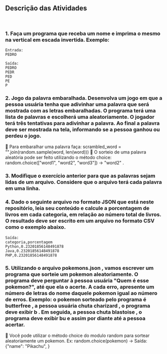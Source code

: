 ## Descrição das Atividades
<br>

### 1. Faça um programa que receba um nome e imprima o mesmo na vertical em escada invertida. Exemplo:
~~~
Entrada:
PEDRO

Saída:
PEDRO
PEDR
PED
PE
P
~~~

### 2. Jogo da palavra embaralhada. Desenvolva um jogo em que a pessoa usuária tenha que adivinhar uma palavra que será mostrada com as letras embaralhadas. O programa terá uma lista de palavras e escolherá uma aleatoriamente. O jogador terá três tentativas para adivinhar a palavra. Ao final a palavra deve ser mostrada na tela, informando se a pessoa ganhou ou perdeu o jogo.

🦜 Para embaralhar uma palavra faça: scrambled_word = "".join(random.sample(word, len(word)))
🦜 O sorteio de uma palavra aleatória pode ser feito utilizando o método choice: random.choice(["word1", "word2", "word3"]) -> "word2" .

### 3. Modifique o exercício anterior para que as palavras sejam lidas de um arquivo. Considere que o arquivo terá cada palavra em uma linha.
### 4. Dado o seguinte arquivo no formato JSON que está neste repositório, leia seu conteúdo e calcule a porcentagem de livros em cada categoria, em relação ao número total de livros. O resultado deve ser escrito em um arquivo no formato CSV como o exemplo abaixo.
~~~
Saída:
categoria,porcentagem
Python,0.23201856148491878
Java,0.23201856148491878
PHP,0.23201856148491878
~~~

### 5. Utilizando o arquivo pokemons.json , vamos escrever um programa que sorteie um pokemon aleatoriamente. O programa deve perguntar à pessoa usuária "Quem é esse pokemon?", até que ela o acerte. A cada erro, apresente um número de letras do nome daquele pokemon igual ao número de erros. Exemplo: o pokemon sorteado pelo programa é butterfree , a pessoa usuária chuta charizard , o programa deve exibir b . Em seguida, a pessoa chuta blastoise , o programa deve exibir bu e assim por diante até a pessoa acertar.
🦜 Você pode utilizar o método choice do modulo random para sortear aleatoriamente um pokemon. Ex: random.choice(pokemon) -> Saída: {"name": "Pikachu", }
